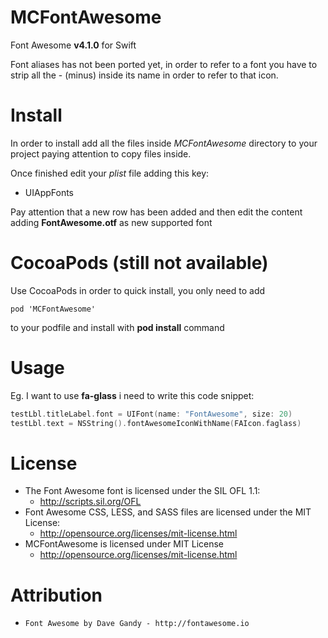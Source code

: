 MCFontAwesome
=============

Font Awesome **v4.1.0** for Swift

Font aliases has not been ported yet, in order to refer to a font you have to strip all the - (minus) inside its name in order to refer to that icon.


Install
=========

In order to install add all the files inside _MCFontAwesome_ directory to your project paying attention to copy files inside.

Once finished edit your _plist_ file adding this key:

- UIAppFonts

Pay attention that a new row has been added and then edit the content adding **FontAwesome.otf** as new supported font


CocoaPods (still not available)
============

Use CocoaPods in order to quick install, you only need to add

```
pod 'MCFontAwesome'
```

to your podfile and install with **pod install** command




Usage
============

Eg. I want to use **fa-glass** i need to write this code snippet:

```swift
testLbl.titleLabel.font = UIFont(name: "FontAwesome", size: 20)
testLbl.text = NSString().fontAwesomeIconWithName(FAIcon.faglass)
```


License
============

- The Font Awesome font is licensed under the SIL OFL 1.1:
  - http://scripts.sil.org/OFL
- Font Awesome CSS, LESS, and SASS files are licensed under the MIT License:
  - http://opensource.org/licenses/mit-license.html
- MCFontAwesome is licensed under MIT License
  - http://opensource.org/licenses/mit-license.html
  
Attribution
=============
- `Font Awesome by Dave Gandy - http://fontawesome.io`
